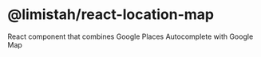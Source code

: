 # @limistah/react-location-map

React component that combines Google Places Autocomplete with Google Map
